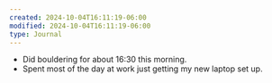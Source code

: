 ```yaml
---
created: 2024-10-04T16:11:19-06:00
modified: 2024-10-04T16:11:19-06:00
type: Journal
---
```


- Did bouldering for about 16:30 this morning.
- Spent most of the day at work just getting my new laptop set up.

<!-- EOF -->
